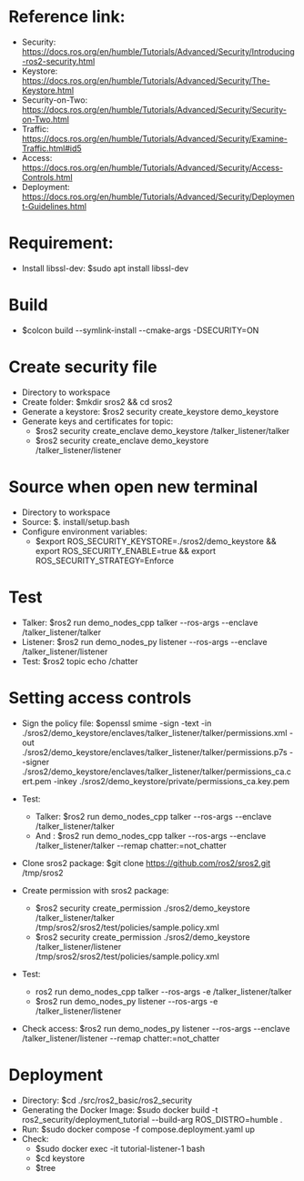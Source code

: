 # Reference link: 
- Security: https://docs.ros.org/en/humble/Tutorials/Advanced/Security/Introducing-ros2-security.html
- Keystore: https://docs.ros.org/en/humble/Tutorials/Advanced/Security/The-Keystore.html
- Security-on-Two: https://docs.ros.org/en/humble/Tutorials/Advanced/Security/Security-on-Two.html
- Traffic: https://docs.ros.org/en/humble/Tutorials/Advanced/Security/Examine-Traffic.html#id5
- Access: https://docs.ros.org/en/humble/Tutorials/Advanced/Security/Access-Controls.html
- Deployment: https://docs.ros.org/en/humble/Tutorials/Advanced/Security/Deployment-Guidelines.html

# Requirement:
- Install libssl-dev: $sudo apt install libssl-dev

# Build
- $colcon build --symlink-install --cmake-args -DSECURITY=ON

# Create security file
- Directory to workspace
- Create folder: $mkdir sros2 && cd sros2
- Generate a keystore: $ros2 security create_keystore demo_keystore
- Generate keys and certificates for topic:
    + $ros2 security create_enclave demo_keystore /talker_listener/talker
    + $ros2 security create_enclave demo_keystore /talker_listener/listener

# Source when open new terminal
- Directory to workspace
- Source: $. install/setup.bash
- Configure environment variables:
    + $export ROS_SECURITY_KEYSTORE=./sros2/demo_keystore && export ROS_SECURITY_ENABLE=true && export ROS_SECURITY_STRATEGY=Enforce

# Test
- Talker: $ros2 run demo_nodes_cpp talker --ros-args --enclave /talker_listener/talker
- Listener: $ros2 run demo_nodes_py listener --ros-args --enclave /talker_listener/listener
- Test: $ros2 topic echo /chatter

# Setting access controls
- Sign the policy file: $openssl smime -sign -text -in ./sros2/demo_keystore/enclaves/talker_listener/talker/permissions.xml -out ./sros2/demo_keystore/enclaves/talker_listener/talker/permissions.p7s --signer ./sros2/demo_keystore/enclaves/talker_listener/talker/permissions_ca.cert.pem -inkey ./sros2/demo_keystore/private/permissions_ca.key.pem
- Test: 
    + Talker: $ros2 run demo_nodes_cpp talker --ros-args --enclave /talker_listener/talker
    + And   : $ros2 run demo_nodes_cpp talker --ros-args --enclave /talker_listener/talker --remap chatter:=not_chatter

- Clone sros2 package: $git clone https://github.com/ros2/sros2.git /tmp/sros2
- Create permission with sros2 package:
    + $ros2 security create_permission ./sros2/demo_keystore /talker_listener/talker /tmp/sros2/sros2/test/policies/sample.policy.xml
    + $ros2 security create_permission ./sros2/demo_keystore /talker_listener/listener /tmp/sros2/sros2/test/policies/sample.policy.xml
- Test:
    + ros2 run demo_nodes_cpp talker --ros-args -e /talker_listener/talker
    + $ros2 run demo_nodes_py listener --ros-args -e /talker_listener/listener
- Check access: $ros2 run demo_nodes_py listener --ros-args --enclave /talker_listener/listener --remap chatter:=not_chatter

# Deployment
- Directory: $cd ./src/ros2_basic/ros2_security
- Generating the Docker Image: $sudo docker build -t ros2_security/deployment_tutorial --build-arg ROS_DISTRO=humble .
- Run: $sudo docker compose -f compose.deployment.yaml up
- Check:
    + $sudo docker exec -it tutorial-listener-1 bash
    + $cd keystore
    + $tree